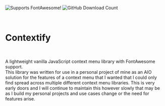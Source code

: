 <p float="left>
 <a href="https://fontawesome.com/">
  <img alt="Supports FontAwesome!" src="https://img.shields.io/badge/supports-fontawesome-blue?style=for-the-badge" style="display: inline-block;">
 </a>
 <img alt="GitHub Download Count" src="https://img.shields.io/github/downloads/jacoobia/Contextify/total?style=for-the-badge" style="display: inline-block;">
</p>

<br/>

# Contextify

<br/>

A lightweight vanilla JavaScript context menu library with FontAwesome support. <br/>
This library was written for use in a personal project of mine as an AIO solution for the features of a context menu that I wanted that I could only find spread across multiple different context menu libraries. This is very early doors and I will continue to maintain this however slowly that may be as I build my personal projects and use cases change or the need for features arise.
